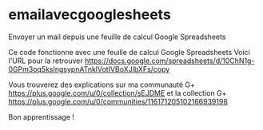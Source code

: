 # emailavecgooglesheets
Envoyer un mail depuis une feuille de calcul Google Spreadsheets

Ce code fonctionne avec une feuille de calcul  Google Spreadsheets
Voici l'URL pour la retrouver https://docs.google.com/spreadsheets/d/10ChN1g-0GPm3oq5ksIngsypnATnklVotIVBoXJlbXFs/copy

Vous trouverez des explications sur ma communauté G+ https://plus.google.com/u/0/collection/sEJDME et la collection G+ https://plus.google.com/u/0/communities/116171205102166939198

Bon apprentissage !
